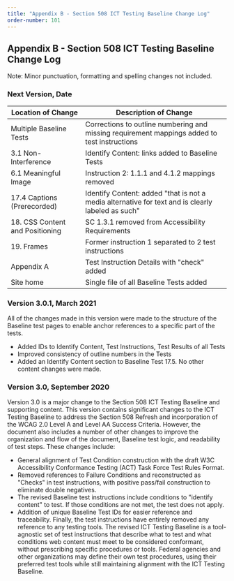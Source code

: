 ```yaml
---
title: "Appendix B - Section 508 ICT Testing Baseline Change Log"
order-number: 101
---
```

## Appendix B - Section 508 ICT Testing Baseline Change Log
Note: Minor punctuation, formatting and spelling changes not included.

### Next Version, Date
| Location of Change | Description of Change |
|--------------------|-----------------------|
| Multiple Baseline Tests | Corrections to outline numbering and missing requirement mappings added to test instructions  |
| 3.1 Non-Interference | Identify Content: links added to Baseline Tests |
| 6.1 Meaningful Image | Instruction 2: 1.1.1 and 4.1.2 mappings removed |
| 17.4 Captions (Prerecorded) | Identify Content: added "that is not a media alternative for text and is clearly labeled as such" |
| 18. CSS Content and Positioning | SC 1.3.1 removed from Accessibility Requirements |
| 19. Frames | Former instruction 1 separated to 2 test instructions |
| Appendix A | Test Instruction Details with "check" added |
| Site home | Single file of all Baseline Tests added | 

### Version 3.0.1, March 2021
All of the changes made in this version were made to the structure of the Baseline test pages to enable anchor references to a specific part of the tests.
  * Added IDs to Identify Content, Test Instructions, Test Results of all Tests
  * Improved consistency of outline numbers in the Tests
  * Added an Identify Content section to Baseline Test 17.5. No other content changes were made.

### Version 3.0, September 2020
Version 3.0 is a major change to the Section 508 ICT Testing Baseline and supporting content. This version contains significant changes to the ICT Testing Baseline to address the Section 508 Refresh and incorporation of the WCAG 2.0 Level A and Level AA Success Criteria. However, the document also includes a number of other changes to improve the organization and flow of the document, Baseline test logic, and readability of test steps. These changes include:
  * General alignment of Test Condition construction with the draft W3C Accessibility Conformance Testing (ACT) Task Force Test Rules Format.
  * Removed references to Failure Conditions and reconstructed as "Checks" in test instructions, with positive pass/fail construction to eliminate double negatives.
  * The revised Baseline test instructions include conditions to "identify content" to test. If those conditions are not met, the test does not apply.
  * Addition of unique Baseline Test IDs for easier reference and traceability.
Finally, the test instructions have entirely removed any reference to any testing tools. The revised ICT Testing Baseline is a tool-agnostic set of test instructions that describe what to test and what conditions web content must meet to be considered conformant, without prescribing specific procedures or tools. Federal agencies and other organizations may define their own test procedures, using their preferred test tools while still maintaining alignment with the ICT Testing Baseline. 
